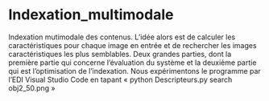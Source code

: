 # Indexation_multimodale
Indexation mutimodale des contenus.
L’idée alors est de calculer les caractéristiques pour chaque image en entrée et de rechercher les images caractéristiques les plus semblables.
Deux grandes parties, dont la première partie qui concerne l’évaluation du système et la deuxième
partie qui est l’optimisation de l’indexation.
Nous expérimentons le programme par l’EDI Visual Studio Code en tapant « python Descripteurs.py search obj2_50.png »

